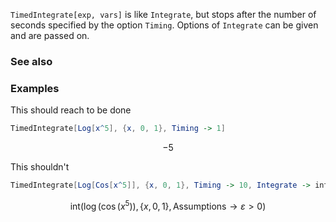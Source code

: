 `TimedIntegrate[exp, vars]` is like `Integrate`, but stops after the number of seconds specified by the option `Timing`. Options of `Integrate` can be given and are passed on.

### See also

### Examples

This should reach to be done

```mathematica
TimedIntegrate[Log[x^5], {x, 0, 1}, Timing -> 1]
```

$$-5$$

This shouldn't

```mathematica
TimedIntegrate[Log[Cos[x^5]], {x, 0, 1}, Timing -> 10, Integrate -> int]
```

$$\text{int}\left(\log \left(\cos \left(x^5\right)\right),\{x,0,1\},\text{Assumptions}\to \varepsilon >0\right)$$